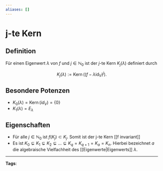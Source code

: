 ```yaml
---
aliases: []
---
```


# j-te Kern

## Definition

Für einen Eigenwert $\lambda$ von $f$ und $j \in \mathbb{N}_{0}$ ist der $j$-te Kern $K_{j}(\lambda)$ definiert durch

$$
K_{j}(\lambda):=\operatorname{Kern}\left(\left(f-\lambda \operatorname{id}_{V}\right)^{j}\right) .
$$

## Besondere Potenzen

- $K_0(\lambda)=\operatorname{Kern}(id_V)=\{0\}$
- $K_1(\lambda)=E_\lambda$

## Eigenschaften

- Für alle $j \in \mathbb{N}_{0}$ ist $f\left(K_{j}\right) \subset K_{j}$. Somit ist der j-te Kern [[f invariant]]
- Es ist $K_{0} \subsetneq K_{1} \subsetneq K_{2} \subsetneq \ldots \subsetneq K_{q}=K_{q+1}=K_a=K_n$. Hierbei bezeichnet $a$ die algebraische Vielfachheit des [[Eigenwerte|Eigenwerts]] $\lambda.$

---

**Tags**:
